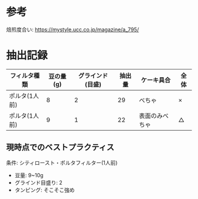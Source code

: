 # 参考
焙煎度合い: https://mystyle.ucc.co.jp/magazine/a_795/

# 抽出記録

フィルタ種類|豆の量(g)|グラインド(目盛)|抽出量|ケーキ具合|全体
-|-|-|-|-|-
ポルタ(1人前)|8|2|29|べちゃ|×
ポルタ(1人前)|9|1|22|表面のみべちゃ|△

## 現時点でのベストプラクティス

条件: シティロースト・ポルタフィルター(1人前)

* 豆量: 9~10g
* グラインド目盛り: 2
* タンピング: そこそこ強め